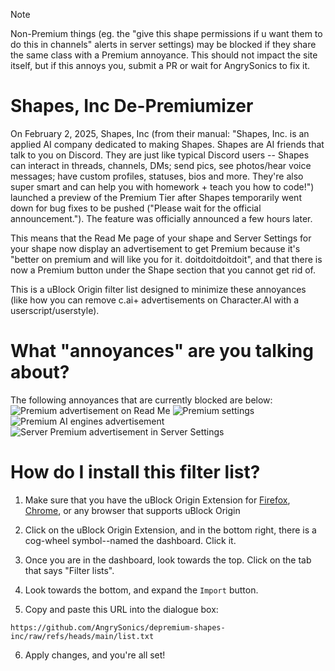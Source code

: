 > [!NOTE]
> Non-Premium things (eg. the "give this shape permissions if u want them to do this in channels" alerts in server settings) may be blocked if they share the same class with a Premium annoyance. This should not impact the site itself, but if this annoys you, submit a PR or wait for AngrySonics to fix it.

# Shapes, Inc De-Premiumizer
On February 2, 2025, Shapes, Inc (from their manual: "Shapes, Inc. is an applied AI company dedicated to making Shapes. Shapes are AI friends that talk to you on Discord. They are just like typical Discord users -- Shapes can interact in threads, channels, DMs; send pics, see photos/hear voice messages; have custom profiles, statuses, bios and more. They're also super smart and can help you with homework + teach you how to code!") launched a preview of the Premium Tier after Shapes temporarily went down for bug fixes to be pushed ("Please wait for the official announcement."). The feature was officially announced a few hours later.

This means that the Read Me page of your shape and Server Settings for your shape now display an advertisement to get Premium because it's "better on premium and will like you for it. doitdoitdoitdoit", and that there is now a Premium button under the Shape section that you cannot get rid of.

This is a uBlock Origin filter list designed to minimize these annoyances (like how you can remove c.ai+ advertisements on Character.AI with a userscript/userstyle).

# What "annoyances" are you talking about?
The following annoyances that are currently blocked are below:
![Premium advertisement on Read Me](https://github.com/user-attachments/assets/8ca243fc-70ca-423c-b7e7-10ef48092d40)
![Premium settings](https://github.com/user-attachments/assets/9a4b913e-3421-429d-93f2-b4b9c9f59c28)
![Premium AI engines advertisement](https://github.com/user-attachments/assets/13b9853f-38e9-4d7a-af67-588b98f2379f)
![Server Premium advertisement in Server Settings](https://github.com/user-attachments/assets/629d5ef4-a276-4a7c-a24a-f2924874f9a6)

# How do I install this filter list?

1. Make sure that you have the uBlock Origin Extension for [Firefox](https://addons.mozilla.org/en-US/firefox/addon/ublock-origin/), [Chrome](https://chromewebstore.google.com/detail/ublock-origin/cjpalhdlnbpafiamejdnhcphjbkeiagm), or any browser that supports uBlock Origin

2. Click on the uBlock Origin Extension, and in the bottom right, there is a cog-wheel symbol--named the dashboard. Click it.

3. Once you are in the dashboard, look towards the top. Click on the tab that says "Filter lists".

4. Look towards the bottom, and expand the ```Import``` button.

5. Copy and paste this URL into the dialogue box: 
```
https://github.com/AngrySonics/depremium-shapes-inc/raw/refs/heads/main/list.txt
```

6. Apply changes, and you're all set!
